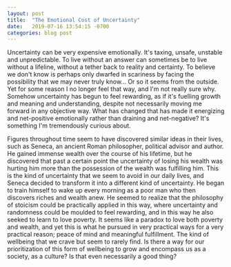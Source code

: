 ```yaml
---
layout: post
title:  "The Emotional Cost of Uncertainty"
date:   2019-07-16 13:54:15 -0700
categories: blog post
---
```


Uncertainty can be very expensive emotionally. It's taxing, unsafe, unstable and unpredictable. To live without an answer can sometimes be to live without a lifeline, without a tether back to reality and certainty. To believe we don't know is perhaps only dwarfed in scariness by facing the possibility that we may never truly know... Or so it seems from the outside. Yet for some reason I no longer feel that way, and I'm not really sure why. Somehow uncertainty has begun to feel rewarding, as if it's fuelling growth and meaning and understanding, despite not necessarily moving me forward in any objective way. What has changed that has made it energizing and net-positive emotionally rather than draining and net-negative? It's something I'm tremendously curious about. 

Figures throughout time seem to have discovered similar ideas in their lives, such as Seneca, an ancient Roman philosopher, political advisor and author. He gained immense wealth over the course of his lifetime, but he discovered that past a certain point the uncertainty of losing his wealth was hurting him more than the possession of the wealth was fulfilling him. This is the kind of uncertainty that we seem to avoid in our daily lives, and Seneca decided to transform it into a different kind of uncertainty. He began to train himself to wake up every morning as a poor man who then discovers riches and wealth anew. He seemed to realize that the philosophy of stoicism could be practically applied in this way, where uncertainty and randomness could be moulded to feel rewarding, and in this way he also seeked to learn to love poverty. It seems like a paradox to love both poverty and wealth, and yet this is what he pursued in very practical ways for a very practical reason; peace of mind and meaningful fulfillment. The kind of wellbeing that we crave but seem to rarely find. Is there a way for our prioritization of this form of wellbeing to grow and encompass us as a society, as a culture? Is that even necessarily a good thing? 